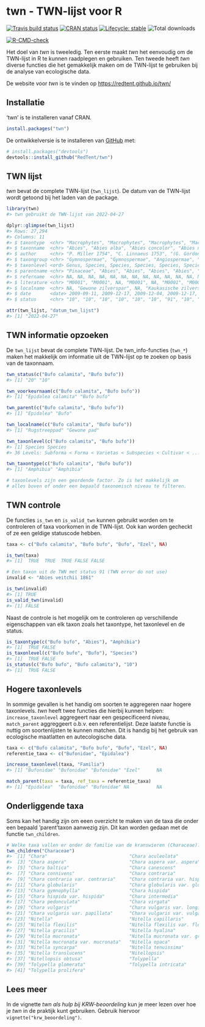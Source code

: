 
<!-- README.md is generated from README.Rmd. Please edit that file -->

# twn - TWN-lijst voor R

<!-- badges: start -->

[![Travis build
status](https://travis-ci.org/RedTent/twn.svg?branch=master)](https://travis-ci.org/RedTent/twn)
[![CRAN
status](https://www.r-pkg.org/badges/version/twn)](https://CRAN.R-project.org/package=twn)
[![Lifecycle:
stable](https://img.shields.io/badge/lifecycle-stable-brightgreen.svg)](https://lifecycle.r-lib.org/articles/stages.html#stable)
![Total downloads](https://cranlogs.r-pkg.org/badges/grand-total/twn)
<!-- werkt niet naar behoren  [![Codecov test coverage](https://codecov.io/gh/RedTent/twn/branch/master/graph/badge.svg)](https://codecov.io/gh/RedTent/twn?branch=master) -->
[![R-CMD-check](https://github.com/RedTent/twn/workflows/R-CMD-check/badge.svg)](https://github.com/RedTent/twn/actions)
<!-- badges: end -->

Het doel van *twn* is tweeledig. Ten eerste maakt *twn* het eenvoudig om
de TWN-lijst in R te kunnen raadplegen en gebruiken. Ten tweede heeft
*twn* diverse functies die het gemakkelijk maken om de TWN-lijst te
gebruiken bij de analyse van ecologische data.

De website voor *twn* is te vinden op <https://redtent.github.io/twn/>

## Installatie

‘twn’ is te installeren vanaf CRAN.

``` r
install.packages("twn")
```

De ontwikkelversie is te installeren van
[GitHub](https://github.com/Redtent/twn) met:

``` r
# install.packages("devtools")
devtools::install_github("RedTent/twn")
```

## TWN lijst

*twn* bevat de complete TWN-lijst (`twn_lijst`). De datum van de
TWN-lijst wordt getoond bij het laden van de package.

``` r
library(twn)
#> twn gebruikt de TWN-lijst van 2022-04-27

dplyr::glimpse(twn_lijst)
#> Rows: 27,294
#> Columns: 11
#> $ taxontype  <chr> "Macrophytes", "Macrophytes", "Macrophytes", "Macrophytes",…
#> $ taxonname  <chr> "Abies", "Abies alba", "Abies concolor", "Abies nordmannian…
#> $ author     <chr> "P. Miller 1754", "C. Linnaeus 1753", "(G. Gordon et R. Gle…
#> $ taxongroup <chr> "Gymnospermae", "Gymnospermae", "Angiospermae", "Gymnosperm…
#> $ taxonlevel <ord> Genus, Species, Species, Species, Species, Species, Species…
#> $ parentname <chr> "Pinaceae", "Abies", "Abies", "Abies", "Abies", "Abies", NA…
#> $ refername  <chr> NA, NA, NA, NA, NA, NA, NA, NA, NA, NA, NA, NA, NA, NA, NA,…
#> $ literature <chr> "M0001", "M0001", NA, "M0001", NA, "M0001", "M0001", "I0280…
#> $ localname  <chr> NA, "Gewone zilverspar", NA, "Kaukasische zilverspar", NA, …
#> $ date       <date> 2009-09-11, 2009-12-17, 2009-12-04, 2009-12-17, 2009-12-04…
#> $ status     <chr> "10", "10", "10", "10", "10", "10", "91", "10", "10", "10",…

attr(twn_lijst, "datum_twn_lijst")
#> [1] "2022-04-27"
```

## TWN informatie opzoeken

De `twn_lijst` bevat de complete TWN-lijst. De twn_info-functies
(`twn_*`) maken het makkelijk om informatie uit de TWN-lijst op te
zoeken op basis van de taxonnaam.

``` r
twn_status(c("Bufo calamita", "Bufo bufo"))
#> [1] "20" "10"

twn_voorkeurnaam(c("Bufo calamita", "Bufo bufo"))
#> [1] "Epidalea calamita" "Bufo bufo"

twn_parent(c("Bufo calamita", "Bufo bufo"))
#> [1] "Epidalea" "Bufo"

twn_localname(c("Bufo calamita", "Bufo bufo"))
#> [1] "Rugstreeppad" "Gewone pad"

twn_taxonlevel(c("Bufo calamita", "Bufo bufo"))
#> [1] Species Species
#> 36 Levels: Subforma < Forma < Varietas < Subspecies < Cultivar < ... < Superimperium

twn_taxontype(c("Bufo calamita", "Bufo bufo"))
#> [1] "Amphibia" "Amphibia"

# taxonlevels zijn een geordende factor. Zo is het makkelijk om 
# alles boven of onder een bepaald taxonomisch niveau te filteren.
```

## TWN controle

De functies `is_twn` en `is_valid_twn` kunnen gebruikt worden om te
controleren of taxa voorkomen in de TWN-lijst. Ook kan worden gecheckt
of ze een geldige statuscode hebben.

``` r
taxa <- c("Bufo calamita", "Bufo bufo", "Bufo", "Ezel", NA)

is_twn(taxa)
#> [1]  TRUE  TRUE  TRUE FALSE FALSE

# Een taxon uit de TWN met status 91 (TWN error do not use)
invalid <- "Abies veitchii 1861"

is_twn(invalid)
#> [1] TRUE
is_valid_twn(invalid)
#> [1] FALSE
```

Naast de controle is het mogelijk om te controleren op verschillende
eigenschappen van elk taxon zoals het taxontype, het taxonlevel en de
status.

``` r
is_taxontype(c("Bufo bufo", "Abies"), "Amphibia")
#> [1]  TRUE FALSE
is_taxonlevel(c("Bufo bufo", "Bufo"), "Species")
#> [1]  TRUE FALSE
is_status(c("Bufo bufo", "Bufo calamita"), "10")
#> [1]  TRUE FALSE
```

## Hogere taxonlevels

In sommige gevallen is het handig om soorten te aggregeren naar hogere
taxonlevels. *twn* heeft twee functies die hierbij kunnen helpen:
`increase_taxonlevel` aggregeert naar een gespecificeerd niveau,
`match_parent` aggreggeert o.b.v. een referentielijst. Deze laatste
functie is nuttig om soortenlijsten te kunnen matchen. Dit is handig bij
het gebruik van ecologische maatlatten en autecologische data.

``` r
taxa <- c("Bufo calamita", "Bufo bufo", "Bufo", "Ezel", NA)
referentie_taxa <- c("Bufonidae", "Epidalea")

increase_taxonlevel(taxa, "Familia")
#> [1] "Bufonidae" "Bufonidae" "Bufonidae" "Ezel"      NA

match_parent(taxa = taxa, ref_taxa = referentie_taxa)
#> [1] "Epidalea"  "Bufonidae" "Bufonidae" NA          NA
```

## Onderliggende taxa

Soms kan het handig zijn om eeen overzicht te maken van de taxa die
onder een bepaald ’parent’taxon aanwezig zijn. Dit kan worden gedaan met
de functie `twn_children`.

``` r
# Welke taxa vallen er onder de familie van de kranswieren (Characeae)?
twn_children("Characeae")
#>  [1] "Chara"                              "Chara aculeolata"                  
#>  [3] "Chara aspera"                       "Chara aspera var. aspera"          
#>  [5] "Chara baltica"                      "Chara canescens"                   
#>  [7] "Chara connivens"                    "Chara contraria"                   
#>  [9] "Chara contraria var. contraria"     "Chara contraria var. hispidula"    
#> [11] "Chara globularis"                   "Chara globularis var. globularis"  
#> [13] "Chara gymnophylla"                  "Chara hispida"                     
#> [15] "Chara hispida var. hispida"         "Chara intermedia"                  
#> [17] "Chara pedunculata"                  "Chara virgata"                     
#> [19] "Chara vulgaris"                     "Chara vulgaris var. longibracteata"
#> [21] "Chara vulgaris var. papillata"      "Chara vulgaris var. vulgaris"      
#> [23] "Nitella"                            "Nitella capillaris"                
#> [25] "Nitella flexilis"                   "Nitella flexilis var. flexilis"    
#> [27] "Nitella gracilis"                   "Nitella hyalina"                   
#> [29] "Nitella mucronata"                  "Nitella mucronata var. gracillima" 
#> [31] "Nitella mucronata var. mucronata"   "Nitella opaca"                     
#> [33] "Nitella syncarpa"                   "Nitella tenuissima"                
#> [35] "Nitella translucens"                "Nitellopsis"                       
#> [37] "Nitellopsis obtusa"                 "Tolypella"                         
#> [39] "Tolypella glomerata"                "Tolypella intricata"               
#> [41] "Tolypella prolifera"
```

## Lees meer

In de vignette *twn als hulp bij KRW-beoordeling* kun je meer lezen over
hoe je *twn* in de praktijk kunt gebruiken. Gebruik hiervoor
`vignette("krw_beoordeling")`.
